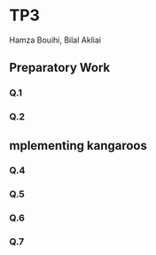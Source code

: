 # TP3

Hamza Bouihi, Bilal Akliai

## Preparatory Work

### Q.1

### Q.2

## mplementing kangaroos

### Q.4

### Q.5

### Q.6

### Q.7
